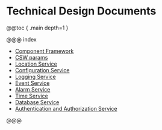 # Technical Design Documents

@@toc { .main depth=1 }

@@@ index

* [Component Framework](framework/framework.md)
* [CSW params](params/params.md)
* [Location Service](location/location.md)
* [Configuration Service](configuration/configuration.md)
* [Logging Service](logging/logging.md)
* [Event Service](event/event.md)
* [Alarm Service](alarm/alarm.md)
* [Time Service](time/time.md)
* [Database Service](database/database.md)
* [Authentication and Authorization Service](aas/aas.md)

@@@